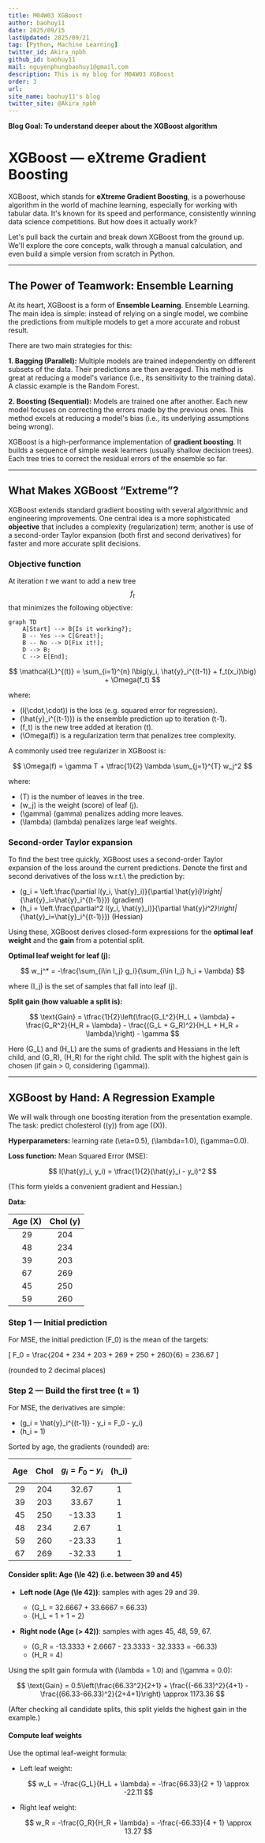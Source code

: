 ```yaml
---
title: M04W03 XGBoost
author: baohuy11
date: 2025/09/15
lastUpdated: 2025/09/21
tag: [Python, Machine Learning]
twitter_id: Akira_npbh
github_id: baohuy11
mail: nguyenphungbaohuy1@gmail.com
description: This is my blog for M04W03 XGBoost
order: 3
url: 
site_name: baohuy11's blog
twitter_site: @Akira_npbh
---
```





**Blog Goal: To understand deeper about the XGBoost algorithm** 


# XGBoost — eXtreme Gradient Boosting

XGBoost, which stands for **eXtreme Gradient Boosting**, is a powerhouse algorithm in the world of machine learning, especially for working with tabular data. It's known for its speed and performance, consistently winning data science competitions. But how does it actually work?

Let's pull back the curtain and break down XGBoost from the ground up. We'll explore the core concepts, walk through a manual calculation, and even build a simple version from scratch in Python.

---

## The Power of Teamwork: Ensemble Learning

At its heart, XGBoost is a form of **Ensemble Learning**. Ensemble Learning. The main idea is simple: instead of relying on a single model, we combine the predictions from multiple models to get a more accurate and robust result.

There are two main strategies for this:

**1. Bagging (Parallel):** Multiple models are trained independently on different subsets of the data. Their predictions are then averaged. This method is great at reducing a model's variance (i.e., its sensitivity to the training data). A classic example is the Random Forest.

**2. Boosting (Sequential):** Models are trained one after another. Each new model focuses on correcting the errors made by the previous ones. This method excels at reducing a model's bias (i.e., its underlying assumptions being wrong).

XGBoost is a high-performance implementation of **gradient boosting**. It builds a sequence of simple weak learners (usually shallow decision trees). Each tree tries to correct the residual errors of the ensemble so far.

---

## What Makes XGBoost “Extreme”?

XGBoost extends standard gradient boosting with several algorithmic and engineering improvements. One central idea is a more sophisticated **objective** that includes a complexity (regularization) term; another is use of a second-order Taylor expansion (both first and second derivatives) for faster and more accurate split decisions.

### Objective function

At iteration $t$ we want to add a new tree $$f_t$$ that minimizes the following objective:

```mermaid
graph TD
    A[Start] --> B{Is it working?};
    B -- Yes --> C[Great!];
    B -- No --> D[Fix it!];
    D --> B;
    C --> E[End];
```

$$
\mathcal{L}^{(t)} = \sum_{i=1}^{n} l\big(y_i, \hat{y}_i^{(t-1)} + f_t(x_i)\big) + \Omega(f_t)
$$

where:

- \(l(\cdot,\cdot)\) is the loss (e.g. squared error for regression).
- \(\hat{y}_i^{(t-1)}\) is the ensemble prediction up to iteration \(t-1\).
- \(f_t\) is the new tree added at iteration \(t\).
- \(\Omega(f)\) is a regularization term that penalizes tree complexity.

A commonly used tree regularizer in XGBoost is:

$$
\Omega(f) = \gamma T + \tfrac{1}{2} \lambda \sum_{j=1}^{T} w_j^2
$$

where:
- \(T\) is the number of leaves in the tree.
- \(w_j\) is the weight (score) of leaf \(j\).
- \(\gamma\) (gamma) penalizes adding more leaves.
- \(\lambda\) (lambda) penalizes large leaf weights.

### Second-order Taylor expansion

To find the best tree quickly, XGBoost uses a second-order Taylor expansion of the loss around the current predictions. Denote the first and second derivatives of the loss w.r.t.\ the prediction by:

- \(g_i = \left.\frac{\partial l(y_i, \hat{y}_i)}{\partial \hat{y}_i}\right|_{\hat{y}_i=\hat{y}_i^{(t-1)}}\) (gradient)
- \(h_i = \left.\frac{\partial^2 l(y_i, \hat{y}_i)}{\partial \hat{y}_i^2}\right|_{\hat{y}_i=\hat{y}_i^{(t-1)}}\) (Hessian)

Using these, XGBoost derives closed-form expressions for the **optimal leaf weight** and the **gain** from a potential split.

**Optimal leaf weight for leaf \(j\):**

$$
w_j^* = -\frac{\sum_{i\in I_j} g_i}{\sum_{i\in I_j} h_i + \lambda}
$$

where \(I_j\) is the set of samples that fall into leaf \(j\).

**Split gain (how valuable a split is):**

$$
\text{Gain} = \tfrac{1}{2}\left(\frac{G_L^2}{H_L + \lambda} + \frac{G_R^2}{H_R + \lambda} - \frac{(G_L + G_R)^2}{H_L + H_R + \lambda}\right) - \gamma
$$

Here \(G_L\) and \(H_L\) are the sums of gradients and Hessians in the left child, and \(G_R\), \(H_R\) for the right child. The split with the highest gain is chosen (if gain > 0, considering \(\gamma\)).

---

## XGBoost by Hand: A Regression Example

We will walk through one boosting iteration from the presentation example. The task: predict cholesterol (\(y\)) from age (\(X\)).

**Hyperparameters:** learning rate \(\eta=0.5\), \(\lambda=1.0\), \(\gamma=0.0\).

**Loss function:** Mean Squared Error (MSE):

$$
l(\hat{y}_i, y_i) = \tfrac{1}{2}(\hat{y}_i - y_i)^2
$$

(This form yields a convenient gradient and Hessian.)

**Data:**

| Age (X) | Chol (y) |
|:-------:|:--------:|
| 29      | 204      |
| 48      | 234      |
| 39      | 203      |
| 67      | 269      |
| 45      | 250      |
| 59      | 260      |



### Step 1 — Initial prediction

For MSE, the initial prediction \(F_0\) is the mean of the targets:

\[ F_0 = \frac{204 + 234 + 203 + 269 + 250 + 260}{6} = 236.67 \]

(rounded to 2 decimal places)

### Step 2 — Build the first tree (t = 1)

For MSE, the derivatives are simple:

- \(g_i = \hat{y}_i^{(t-1)} - y_i = F_0 - y_i\)
- \(h_i = 1\)

Sorted by age, the gradients (rounded) are:

| Age | Chol | $$g_i = F_0 - y_i$$ | \(h_i\) |
|:---:|:----:|:-------------------:|:-------:|
| 29  | 204  | 32.67               | 1       |
| 39  | 203  | 33.67               | 1       |
| 45  | 250  | -13.33              | 1       |
| 48  | 234  | 2.67                | 1       |
| 59  | 260  | -23.33              | 1       |
| 67  | 269  | -32.33              | 1       |

#### Consider split: Age \(\le 42\) (i.e. between 39 and 45)

- **Left node (Age \(\le 42\))**: samples with ages 29 and 39.
  - \(G_L = 32.6667 + 33.6667 = 66.33\)
  - \(H_L = 1 + 1 = 2\)

- **Right node (Age \(> 42\))**: samples with ages 45, 48, 59, 67.
  - \(G_R = -13.3333 + 2.6667 - 23.3333 - 32.3333 = -66.33\)
  - \(H_R = 4\)

Using the split gain formula with \(\lambda = 1.0\) and \(\gamma = 0.0\):

$$
\text{Gain} = 0.5\left(\frac{66.33^2}{2+1} + \frac{(-66.33)^2}{4+1} - \frac{(66.33-66.33)^2}{2+4+1}\right) \approx 1173.36
$$

(After checking all candidate splits, this split yields the highest gain in the example.)

#### Compute leaf weights

Use the optimal leaf-weight formula:

- Left leaf weight:

  $$
w_L = -\frac{G_L}{H_L + \lambda} = -\frac{66.33}{2 + 1} \approx -22.11
  $$

- Right leaf weight:

  $$
w_R = -\frac{G_R}{H_R + \lambda} = -\frac{-66.33}{4 + 1} \approx 13.27
  $$

